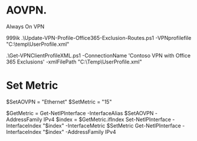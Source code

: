 # AOVPN.
Always On VPN

999ik
.\Update-VPN-Profile-Office365-Exclusion-Routes.ps1 -VPNprofilefile "C:\temp\UserProfile.xml"

.\Get-VPNClientProfileXML.ps1 -ConnectionName 'Contoso VPN with Office 365 Exclusions' -xmlFilePath "C:\Temp\UserProfile.xml"

# Set Metric
$SetAOVPN = "Ethernet"
$SetMetric = "15"

$GetMetric = Get-NetIPInterface -InterfaceAlias $SetAOVPN -AddressFamily IPv4
$index = $GetMetric.ifIndex
Set-NetIPInterface -InterfaceIndex "$index" -InterfaceMetric $SetMetric
Get-NetIPInterface -InterfaceIndex "$index" -AddressFamily IPv4
